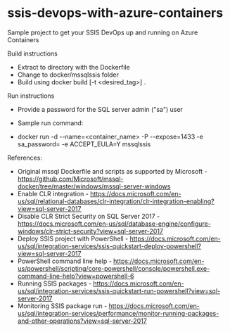 # ssis-devops-with-azure-containers
Sample project to get your SSIS DevOps up and running on Azure Containers

Build instructions

* Extract to directory with the Dockerfile
* Change to docker/mssqlssis folder
* Build using
    docker build [-t <desired_tag>] . 
	
Run instructions
* Provide a password for the SQL server admin ("sa") user

* Sample run command:
* docker run -d --name=<container_name> -P --expose=1433 -e sa_password=<password> -e ACCEPT_EULA=Y mssqlssis


References:
* Original mssql Dockerfile and scripts as supported by Microsoft - https://github.com/Microsoft/mssql-docker/tree/master/windows/mssql-server-windows
* Enable CLR integration - https://docs.microsoft.com/en-us/sql/relational-databases/clr-integration/clr-integration-enabling?view=sql-server-2017
* Disable CLR Strict Security on SQL Server 2017 - https://docs.microsoft.com/en-us/sql/database-engine/configure-windows/clr-strict-security?view=sql-server-2017
* Deploy SSIS project with PowerShell - https://docs.microsoft.com/en-us/sql/integration-services/ssis-quickstart-deploy-powershell?view=sql-server-2017
* PowerShell command line help - https://docs.microsoft.com/en-us/powershell/scripting/core-powershell/console/powershell.exe-command-line-help?view=powershell-6
* Running SSIS packages - https://docs.microsoft.com/en-us/sql/integration-services/ssis-quickstart-run-powershell?view=sql-server-2017
* Monitoring SSIS package run - https://docs.microsoft.com/en-us/sql/integration-services/performance/monitor-running-packages-and-other-operations?view=sql-server-2017

